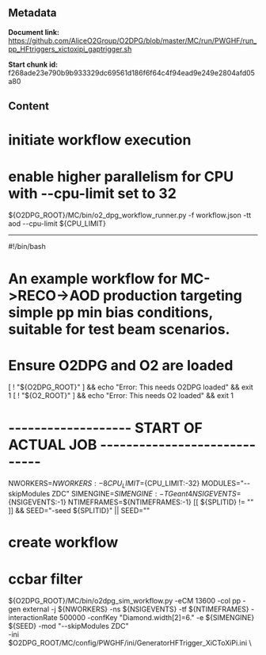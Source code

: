 ## Metadata

**Document link:** https://github.com/AliceO2Group/O2DPG/blob/master/MC/run/PWGHF/run_pp_HFtriggers_xictoxipi_gaptrigger.sh

**Start chunk id:** f268ade23e790b9b933329dc69561d186f6f64c4f94ead9e249e2804afd05a80

## Content

# initiate workflow execution
# enable higher parallelism for CPU with --cpu-limit set to 32
${O2DPG_ROOT}/MC/bin/o2_dpg_workflow_runner.py -f workflow.json -tt aod --cpu-limit ${CPU_LIMIT}

---

#!/bin/bash

#
# An example workflow for MC->RECO->AOD production targeting simple pp min bias conditions, suitable for test beam scenarios.

# Ensure O2DPG and O2 are loaded
[ ! "${O2DPG_ROOT}" ] && echo "Error: This needs O2DPG loaded" && exit 1
[ ! "${O2_ROOT}" ] && echo "Error: This needs O2 loaded" && exit 1


# ------------------- START OF ACTUAL JOB -----------------------------

NWORKERS=${NWORKERS:-8}
CPU_LIMIT=${CPU_LIMIT:-32}
MODULES="--skipModules ZDC"
SIMENGINE=${SIMENGINE:-TGeant4}
NSIGEVENTS=${NSIGEVENTS:-1}
NTIMEFRAMES=${NTIMEFRAMES:-1}
[[ ${SPLITID} != "" ]] && SEED="-seed ${SPLITID}" || SEED=""
# create workflow

# ccbar filter
${O2DPG_ROOT}/MC/bin/o2dpg_sim_workflow.py -eCM 13600 -col pp -gen external -j ${NWORKERS} -ns ${NSIGEVENTS} -tf ${NTIMEFRAMES} -interactionRate 500000 -confKey "Diamond.width[2]=6." -e ${SIMENGINE} ${SEED} -mod "--skipModules ZDC" \
        -ini $O2DPG_ROOT/MC/config/PWGHF/ini/GeneratorHFTrigger_XiCToXiPi.ini \
